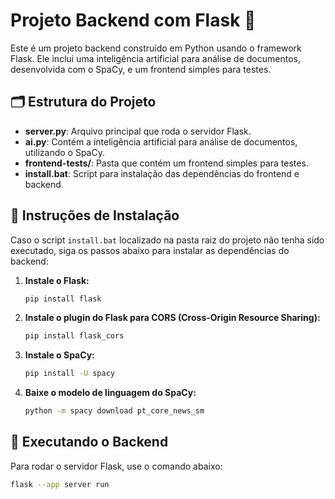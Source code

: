 # Projeto Backend com Flask 🐍

Este é um projeto backend construído em Python usando o framework Flask. Ele inclui uma inteligência artificial para análise de documentos, desenvolvida com o SpaCy, e um frontend simples para testes.

## 🗂 Estrutura do Projeto

- **server.py**: Arquivo principal que roda o servidor Flask.
- **ai.py**: Contém a inteligência artificial para análise de documentos, utilizando o SpaCy.
- **frontend-tests/**: Pasta que contém um frontend simples para testes.
- **install.bat**: Script para instalação das dependências do frontend e backend.

## 🔧 Instruções de Instalação

Caso o script `install.bat` localizado na pasta raiz do projeto não tenha sido executado, siga os passos abaixo para instalar as dependências do backend:

1. **Instale o Flask:**
    ```bash
    pip install flask
    ```

2. **Instale o plugin do Flask para CORS (Cross-Origin Resource Sharing):**
    ```bash
    pip install flask_cors
    ```

3. **Instale o SpaCy:**
    ```bash
    pip install -U spacy
    ```

4. **Baixe o modelo de linguagem do SpaCy:**
    ```bash
    python -m spacy download pt_core_news_sm
    ```

## 🚀 Executando o Backend

Para rodar o servidor Flask, use o comando abaixo:

```bash
flask --app server run
